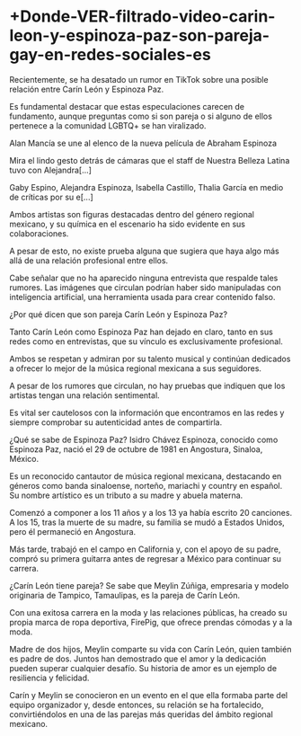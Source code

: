 # +Donde-VER-filtrado-video-carin-leon-y-espinoza-paz-son-pareja-gay-en-redes-sociales-es

Recientemente, se ha desatado un rumor en TikTok sobre una posible relación entre Carín León y Espinoza Paz.

Es fundamental destacar que estas especulaciones carecen de fundamento, aunque preguntas como si son pareja o si alguno de ellos pertenece a la comunidad LGBTQ+ se han viralizado.

Alan Mancía se une al elenco de la nueva película de Abraham Espinoza

Mira el lindo gesto detrás de cámaras que el staff de Nuestra Belleza Latina tuvo con Alejandra[...]

Gaby Espino, Alejandra Espinoza, Isabella Castillo, Thalia García en medio de críticas por su e[...]

Ambos artistas son figuras destacadas dentro del género regional mexicano, y su química en el escenario ha sido evidente en sus colaboraciones.

A pesar de esto, no existe prueba alguna que sugiera que haya algo más allá de una relación profesional entre ellos.

Cabe señalar que no ha aparecido ninguna entrevista que respalde tales rumores. Las imágenes que circulan podrían haber sido manipuladas con inteligencia artificial, una herramienta usada para crear contenido falso.


¿Por qué dicen que son pareja Carín León y Espinoza Paz?

Tanto Carín León como Espinoza Paz han dejado en claro, tanto en sus redes como en entrevistas, que su vínculo es exclusivamente profesional.

Ambos se respetan y admiran por su talento musical y continúan dedicados a ofrecer lo mejor de la música regional mexicana a sus seguidores.

A pesar de los rumores que circulan, no hay pruebas que indiquen que los artistas tengan una relación sentimental.

Es vital ser cautelosos con la información que encontramos en las redes y siempre comprobar su autenticidad antes de compartirla.

¿Qué se sabe de Espinoza Paz?
Isidro Chávez Espinoza, conocido como Espinoza Paz, nació el 29 de octubre de 1981 en Angostura, Sinaloa, México.

Es un reconocido cantautor de música regional mexicana, destacando en géneros como banda sinaloense, norteño, mariachi y country en español. Su nombre artístico es un tributo a su madre y abuela materna.

Comenzó a componer a los 11 años y a los 13 ya había escrito 20 canciones. A los 15, tras la muerte de su madre, su familia se mudó a Estados Unidos, pero él permaneció en Angostura.

Más tarde, trabajó en el campo en California y, con el apoyo de su padre, compró su primera guitarra antes de regresar a México para continuar su carrera.

¿Carín León tiene pareja?
Se sabe que Meylin Zúñiga, empresaria y modelo originaria de Tampico, Tamaulipas, es la pareja de Carín León.

Con una exitosa carrera en la moda y las relaciones públicas, ha creado su propia marca de ropa deportiva, FirePig, que ofrece prendas cómodas y a la moda.

Madre de dos hijos, Meylin comparte su vida con Carín León, quien también es padre de dos. Juntos han demostrado que el amor y la dedicación pueden superar cualquier desafío. Su historia de amor es un ejemplo de resiliencia y felicidad.

Carín y Meylin se conocieron en un evento en el que ella formaba parte del equipo organizador y, desde entonces, su relación se ha fortalecido, convirtiéndolos en una de las parejas más queridas del ámbito regional mexicano.
